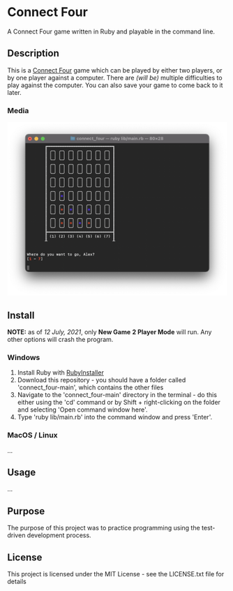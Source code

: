 # Connect Four
A Connect Four game written in Ruby and playable in the command line.

## Description
This is a [Connect Four](https://en.wikipedia.org/wiki/Connect_Four) game which can be played by either two players, or by one player against a computer. There are *(will be)* multiple difficulties to play against the computer. You can also save your game to come back to it later.

### Media
<img src="media/connect_four_screenshot.png" width="550">

## Install
**NOTE:** as of *12 July, 2021*, only **New Game** **2 Player Mode** will run. Any other options will crash the program.

### Windows
1. Install Ruby with [RubyInstaller](https://rubyinstaller.org/)
2. Download this repository - you should have a folder called 'connect_four-main', which contains the other files
3. Navigate to the 'connect_four-main' directory in the terminal - do this either using the 'cd' command or by Shift + right-clicking on the folder and selecting 'Open command window here'.
4. Type 'ruby lib/main.rb' into the command window and press 'Enter'.

### MacOS / Linux
...

## Usage
...

## Purpose
The purpose of this project was to practice programming using the test-driven development process.

## License
This project is licensed under the MIT License - see the LICENSE.txt file for details
